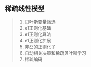 

## 稀疏线性模型

> 1. 贝叶斯变量筛选
> 2. e1正则化基础
> 3. e1正则化算法
> 4. e1正则化扩展
> 5. 非凸的正则化子
> 6. 自动相关决策和稀疏贝叶斯学习
> 7. 稀疏编码
